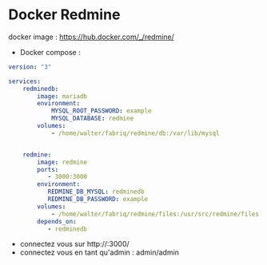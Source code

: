 Docker Redmine
===================

docker image : https://hub.docker.com/_/redmine/

* Docker compose :

```yml
version: "3"

services:
    redminedb:
        image: mariadb
        environment:
            MYSQL_ROOT_PASSWORD: example
            MYSQL_DATABASE: redmine
        volumes:
            - /home/walter/fabriq/redmine/db:/var/lib/mysql


    redmine:
        image: redmine
        ports:
           - 3000:3000
        environment:
           REDMINE_DB_MYSQL: redminedb
           REDMINE_DB_PASSWORD: example
        volumes:
            - /home/walter/fabriq/redmine/files:/usr/src/redmine/files
        depends_on:
           - redminedb

```

* connectez vous sur 
http://<IP>:3000/
* connectez vous en tant qu'admin : admin/admin